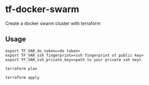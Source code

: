 # tf-docker-swarm
Create a docker swarm cluster with terraform

## Usage
```
export TF_VAR_do_token=<do token>
export TF_VAR_ssh_fingerprint=<ssh fingerprint of public key>
export TF_VAR_ssh_private_key=<path to your private ssh key>

terraform plan

terraform apply
```